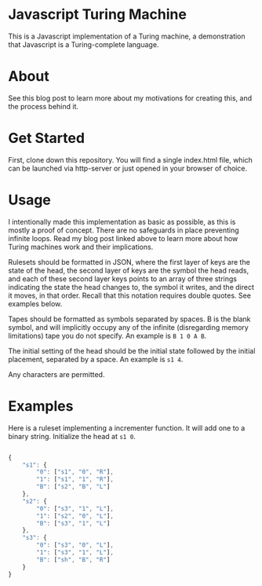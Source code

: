# Javascript Turing Machine

This is a Javascript implementation of a Turing machine, a demonstration that Javascript is a Turing-complete language.

# About

See this blog post to learn more about my motivations for creating this, and the process behind it.

# Get Started

First, clone down this repository. You will find a single index.html file, which can be launched via http-server or just opened in your browser of choice.

# Usage

I intentionally made this implementation as basic as possible, as this is mostly a proof of concept. There are no safeguards in place preventing infinite loops. Read my blog post linked above to learn more about how Turing machines work and their implications.

Rulesets should be formatted in JSON, where the first layer of keys are the state of the head, the second layer of keys are the symbol the head reads, and each of these second layer keys points to an array of three strings indicating the state the head changes to, the symbol it writes, and the direct it moves, in that order. Recall that this notation requires double quotes. See examples below.

Tapes should be formatted as symbols separated by spaces. B is the blank symbol, and will implicitly occupy any of the infinite (disregarding memory limitations) tape you do not specify. An example is `B 1 0 A B`.

The initial setting of the head should be the initial state followed by the initial placement, separated by a space. An example is `s1 4`.

Any characters are permitted.

# Examples

Here is a ruleset implementing a incrementer function. It will add one to a binary string. Initialize the head at `s1 0`.

```javascript

{
    "s1": {
        "0": ["s1", "0", "R"],
        "1": ["s1", "1", "R"],
        "B": ["s2", "B", "L"]
    },
    "s2": {
        "0": ["s3", "1", "L"],
        "1": ["s2", "0", "L"],
        "B": ["s3", "1", "L"]
    },
    "s3": {
        "0": ["s3", "0", "L"],
        "1": ["s3", "1", "L"],
        "B": ["sh", "B", "R"]
    }
}

```
